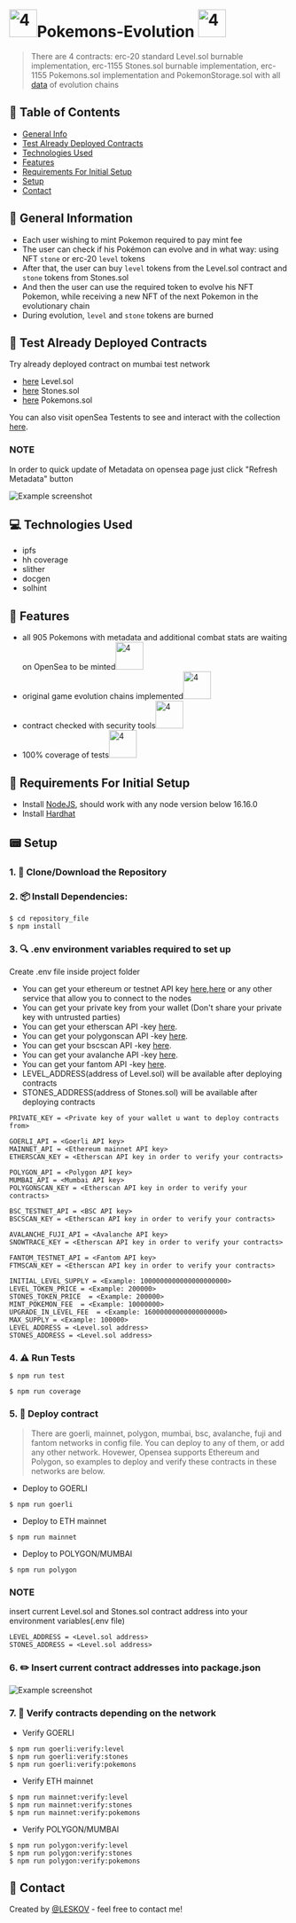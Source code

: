 # <!--<img src="/helpers/readmeHelpers/311.jpg" alt="2" width="50" height="50" /><img src="/helpers/readmeHelpers/243.jpg" alt="4" width="50" height="50" />--> <img src="./helpers/readmeHelpers/2.gif" alt="4" width="50" height="50" />Pokemons-Evolution <img src="./helpers/readmeHelpers/6.gif" alt="4" width="50" height="50" /><!--<img src="/helpers/readmeHelpers/302.jpg" alt="2" width="50" height="50" /><img src="/helpers/readmeHelpers/312.jpg" alt="4" width="50" height="50" />-->
> There are 4 contracts: erc-20 standard Level.sol burnable implementation, erc-1155 Stones.sol burnable implementation, erc-1155 Pokemons.sol implementation and PokemonStorage.sol with all [data](https://pokemondb.net/evolution) of evolution chains

## 📁 Table of Contents
* [General Info](#-general-information)
* [Test Already Deployed Contracts](#-test-already-deployed-contracts)
* [Technologies Used](#-technologies-used)
* [Features](#-features)
* [Requirements For Initial Setup](#-requirements-for-initial-setup)
* [Setup](#-setup)
* [Contact](#-contact)



## 🚩 General Information
- Each user wishing to mint Pokemon required to pay mint fee
- The user can check if his Pokémon can evolve and in what way: using NFT `stone` or erc-20 `level` tokens
- After that, the user can buy `level` tokens from the Level.sol contract and `stone` tokens from Stones.sol
- And then the user can use the required token to evolve his NFT Pokemon, while receiving a new NFT of the next Pokemon in the evolutionary chain
- During evolution, `level` and `stone` tokens are burned 


## 🧪 Test Already Deployed Contracts

Try already deployed contract on mumbai test network
- [here](https://mumbai.polygonscan.com/address/0x0a680E2225a3e2103571AeB5d2B1da3f39766B78#readContract) Level.sol
- [here](https://mumbai.polygonscan.com/address/0x992c7Ac4eC6e63479a2Aa03Cd6A2a973c68F0D1b#readContract) Stones.sol
- [here](https://mumbai.polygonscan.com/address/0xb9276ba30c6Dc4884054EE60d82A3C59CC50e2ee#writeContract) Pokemons.sol

You can also visit openSea Testents to see and interact with the collection [here](https://testnets.opensea.io/collection/pokemons-evolution).
### NOTE
In order to quick update of Metadata on opensea page just click "Refresh Metadata" button


<!--![Example screenshot](./helpers/readmeHelpers/Screenshot8.png)-->

![Example screenshot](./helpers/readmeHelpers/Screenshot9.png)


 
## 💻 Technologies Used
- ipfs
- hh coverage
- slither
- docgen
- solhint

## 🌟 Features
- all 905 Pokemons with metadata and additional combat stats are waiting on OpenSea to be minted<img src="./helpers/readmeHelpers/11.gif" alt="4" width="50" height="50" />
- original game evolution chains implemented<img src="./helpers/readmeHelpers/17.gif" alt="4" width="50" height="50" />
- contract checked with security tools<img src="./helpers/readmeHelpers/15.png" alt="4" width="50" height="50" />
- 100% coverage of tests<img src="./helpers/readmeHelpers/10.png" alt="4" width="50" height="50" />

## 👀 Requirements For Initial Setup
- Install [NodeJS](https://nodejs.org/en/), should work with any node version below 16.16.0
- Install [Hardhat](https://hardhat.org/)

## 📟 Setup
### 1. 💾 Clone/Download the Repository
### 2. 📦 Install Dependencies:
```
$ cd repository_file
$ npm install
```
### 3. 🔍 .env environment variables required to set up
Create .env file inside project folder
- You can get your ethereum or testnet API key [here](https://infura.io/dashboard/ethereum),[here](https://www.alchemy.com) or any other service that allow you to connect to the nodes
- You can get your private key from your wallet (Don't share your private key with untrusted parties) 
- You can get your etherscan API -key [here](https://etherscan.io/myapikey).
- You can get your polygonscan API -key [here](https://polygonscan.com/myapikey).
- You can get your bscscan API -key [here](https://bscscan.com/myapikey).
- You can get your avalanche API -key [here](https://snowtrace.io/myapikey).
- You can get your fantom API -key [here](https://ftmscan.com/myapikey).
- LEVEL_ADDRESS(address of Level.sol) will be available after deploying contracts
- STONES_ADDRESS(address of Stones.sol) will be available after deploying contracts
```
PRIVATE_KEY = <Private key of your wallet u want to deploy contracts from>

GOERLI_API = <Goerli API key>
MAINNET_API = <Ethereum mainnet API key>
ETHERSCAN_KEY = <Etherscan API key in order to verify your contracts>

POLYGON_API = <Polygon API key>
MUMBAI_API = <Mumbai API key>
POLYGONSCAN_KEY = <Etherscan API key in order to verify your contracts>

BSC_TESTNET_API = <BSC API key>
BSCSCAN_KEY = <Etherscan API key in order to verify your contracts>

AVALANCHE_FUJI_API = <Avalanche API key>
SNOWTRACE_KEY = <Etherscan API key in order to verify your contracts>

FANTOM_TESTNET_API = <Fantom API key>
FTMSCAN_KEY = <Etherscan API key in order to verify your contracts>

INITIAL_LEVEL_SUPPLY = <Example: 1000000000000000000000>
LEVEL_TOKEN_PRICE = <Example: 200000>
STONES_TOKEN_PRICE  = <Example: 200000>
MINT_POKEMON_FEE  = <Example: 10000000>
UPGRADE_IN_LEVEL_FEE  = <Example: 16000000000000000000>
MAX_SUPPLY = <Example: 100000>
LEVEL_ADDRESS = <Level.sol address>
STONES_ADDRESS = <Level.sol address>

```


### 4. ⚠️ Run Tests
```
$ npm run test
```

```
$ npm run coverage
```

### 5. 🚀 Deploy contract
> There are goerli, mainnet, polygon, mumbai, bsc, avalanche, fuji and fantom networks in config file. You can deploy to any of them, or add any other network. Hovewer, Opensea supports Ethereum and Polygon, so examples to deploy and verify these contracts in these networks are below. 
- Deploy to GOERLI
```
$ npm run goerli
``` 
- Deploy to ETH mainnet
```
$ npm run mainnet
``` 
- Deploy to POLYGON/MUMBAI
```
$ npm run polygon
``` 

### NOTE
insert current Level.sol and Stones.sol contract address into your environment variables(.env file)
``` 
LEVEL_ADDRESS = <Level.sol address>
STONES_ADDRESS = <Level.sol address>
``` 

### 6. ✏️ Insert current contract addresses into package.json
![Example screenshot](./helpers/readmeHelpers/Screenshot7.png)

### 7. 📜 Verify contracts depending on the network
- Verify GOERLI
```
$ npm run goerli:verify:level
$ npm run goerli:verify:stones
$ npm run goerli:verify:pokemons
``` 
- Verify ETH mainnet
```
$ npm run mainnet:verify:level
$ npm run mainnet:verify:stones
$ npm run mainnet:verify:pokemons
``` 
- Verify POLYGON/MUMBAI
```
$ npm run polygon:verify:level
$ npm run polygon:verify:stones
$ npm run polygon:verify:pokemons
``` 


## 💬 Contact
Created by [@LESKOV](https://www.linkedin.com/in/ivan-leskov-4b5664189/) - feel free to contact me!
